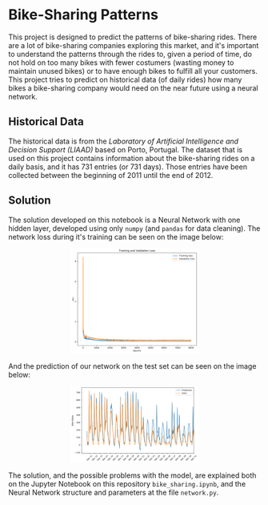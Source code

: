 # Bike-Sharing Patterns

This project is designed to predict the patterns of bike-sharing rides. There are a lot of bike-sharing companies
exploring this market, and it's important to understand the patterns through the rides to, given a period of time, do
not hold on too many bikes with fewer costumers (wasting money to maintain unused bikes) or to have enough bikes
to fulfill all your customers. This project tries to predict on historical data (of daily rides) how many bikes a 
bike-sharing company would need on the near future using a neural network.

## Historical Data

The historical data is from the *Laboratory of Artificial Intelligence and Decision Support (LIAAD)* based on Porto,
Portugal. The dataset that is used on this project contains information about the bike-sharing rides on a daily basis,
and it has 731 entries (or 731 days). Those entries have been collected between the beginning of 2011 until the end 
of 2012.

## Solution

The solution developed on this notebook is a Neural Network with one hidden layer, developed using only `numpy` (and
`pandas` for data cleaning). The network loss during it's training can be seen on the image below:

<p align="center">
  <img src="assets/loss.jpg" width="256" title="Loss Picture">
</p>

And the prediction of our network on the test set can be seen on the image below:

<p align="center">
    <img src="assets/prediction.jpg" width="256" title="Prediction">
</p>

The solution, and the possible problems with the model, are explained both on the Jupyter Notebook on this repository 
`bike_sharing.ipynb`, and the Neural Network structure and parameters at the file `network.py`.
